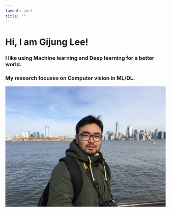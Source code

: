 ```yaml
---
layout: post
title: ""
---
```


# Hi, I am Gijung Lee!
### I like using Machine learning and Deep learning for a better world.
### My research focuses on Computer vision in ML/DL.

![img](/assets/IMG_1818.JPG)

